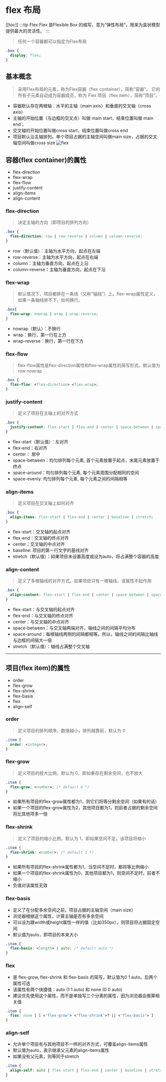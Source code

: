 # flex 布局
[[toc]]
:::tip Flex
Flex 是Flexible Box 的缩写，意为”弹性布局”，用来为盒状模型提供最大的灵活性。
:::
>任何一个容器都可以指定为Flex布局
```css
.box {
  display: flex;
}
```
## 基本概念
> 采用Flex布局的元素，称为Flex容器（flex container），简称”容器”。
> 它的所有子元素自动成为容器成员，称为 Flex 项目（flex item），简称”项目”。
* 容器默认存在两根轴：水平的主轴（main axis）和垂直的交叉轴（cross axis）
* 主轴的开始位置（与边框的交叉点）叫做 main start，结束位置叫做 main end；
* 交叉轴的开始位置叫做cross start，结束位置叫做cross end
* 项目默认沿主轴排列。单个项目占据的主轴空间叫做main size，占据的交叉轴空间叫做cross size
![flex](./imgs/flex.png)
## 容器(flex container)的属性
* flex-direction
* flex-wrap
* flex-flow
* justify-content
* align-items
* align-content
### flex-direction
> 决定主轴的方向（即项目的排列方向）
```css
.box {
  flex-direction: row | row-reverse | column | column-reverse;
}
```
* row（默认值）：主轴为水平方向，起点在左端
* row-reverse：主轴为水平方向，起点在右端
* column：主轴为垂直方向，起点在上沿
* column-reverse：主轴为垂直方向，起点在下沿
###  flex-wrap
> 默认情况下，项目都排在一条线（又称”轴线”）上。flex-wrap属性定义，如果一条轴线排不下，如何换行。
```css
.box{
  flex-wrap: nowrap | wrap | wrap-reverse;
}
```
* nowrap（默认）：不换行
* wrap：换行，第一行在上方
* wrap-reverse：换行，第一行在下方
### flex-flow
> flex-flow属性是flex-direction属性和flex-wrap属性的简写形式，默认值为row nowrap
```css
.box {
  flex-flow: <flex-direction> <flex-wrap>;
}
```
### justify-content
> 定义了项目在主轴上的对齐方式
```css
.box {
  justify-content: flex-start | flex-end | center | space-between | space-around | space-evenly;
}
```
* flex-start（默认值）：左对齐
* flex-end：右对齐
* center： 居中
* space-between：均匀排列每个元素, 首个元素放置于起点，末尾元素放置于终点
* space-around：均匀排列每个元素, 每个元素周围分配相同的空间
* space-evenly: 均匀排列每个元素, 每个元素之间的间隔相等
### align-items
> 定义项目在交叉轴上如何对齐
```css
.box {
  align-items: flex-start | flex-end | center | baseline | stretch;
}
```
* flex-start：交叉轴的起点对齐
* flex-end：交叉轴的终点对齐
* center：交叉轴的中点对齐
* baseline: 项目的第一行文字的基线对齐
* stretch（默认值）：如果项目未设置高度或设为auto，将占满整个容器的高度
### align-content
> 定义了多根轴线的对齐方式。如果项目只有一根轴线，该属性不起作用
```css
.box {
  align-content: flex-start | flex-end | center | space-between | space-around | stretch;
}
```
* flex-start：与交叉轴的起点对齐
* flex-end：与交叉轴的终点对齐
* center：与交叉轴的中点对齐
* space-between：与交叉轴两端对齐，轴线之间的间隔平均分布
* space-around：每根轴线两侧的间隔都相等。所以，轴线之间的间隔比轴线与边框的间隔大一倍
* stretch（默认值）：轴线占满整个交叉轴
---
## 项目(flex item)的属性
* order
* flex-grow
* flex-shrink
* flex-basis
* flex
* align-self
### order
> 定义项目的排列顺序。数值越小，排列越靠前，默认为 0
```css
.item {
  order: <integer>;
}
```
### flex-grow
> 定义项目的放大比例，默认为 0，即如果存在剩余空间，也不放大
```css
.item {
  flex-grow: <number>; /* default 0 */
}
```
* 如果所有项目的flex-grow属性都为1，则它们将等分剩余空间（如果有的话）
* 如果一个项目的flex-grow属性为2，其他项目都为1，则前者占据的剩余空间将比其他项多一倍
### flex-shrink
> 定义了项目的缩小比例，默认为 1，即如果空间不足，该项目将缩小
```css
.item {
  flex-shrink: <number>; /* default 1 */
}
```
* 如果所有项目的flex-shrink属性都为1，当空间不足时，都将等比例缩小
* 如果一个项目的flex-shrink属性为0，其他项目都为1，则空间不足时，前者不缩小
* 负值对该属性无效
### flex-basis
* 定义了在分配多余空间之前，项目占据的主轴空间（main size）
* 浏览器根据这个属性，计算主轴是否有多余空间
* 可以设为跟width或height属性一样的值（比如350px），则项目将占据固定空间
* 默认值为auto，即项目的本来大小
```css
.item {
  flex-basis: <length> | auto; /* default auto */
}
```
### flex
* 是 flex-grow, flex-shrink 和 flex-basis 的简写，默认值为0 1 auto。后两个属性可选
* 该属性有两个快捷值：auto (1 1 auto) 和 none (0 0 auto)
* 建议优先使用这个属性，而不是单独写三个分离的属性，因为浏览器会推算相关值
```css
.item {
  flex: none | [ <'flex-grow'> <'flex-shrink'>? || <'flex-basis'> ]
}
```
### align-self 
* 允许单个项目有与其他项目不一样的对齐方式，可覆盖align-items属性
* 默认值为auto，表示继承父元素的align-items属性
* 如果没有父元素，则等同于stretch
```css
.item {
  align-self: auto | flex-start | flex-end | center | baseline | stretch;
}
```